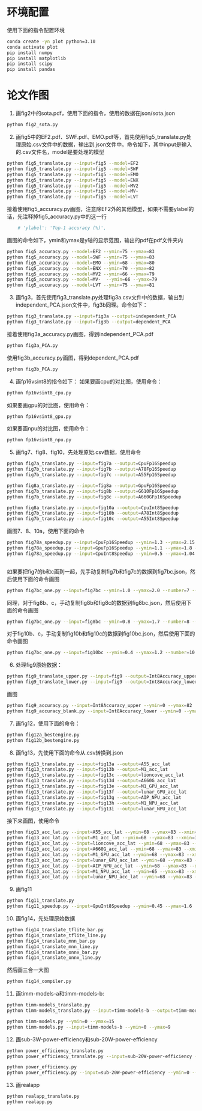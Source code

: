 # 环境配置
使用下面的指令配置环境
```bash
conda create -yn plot python=3.10
conda activate plot
pip install numpy
pip install matplotlib
pip install scipy
pip install pandas
```

# 论文作图
1. 画fig2中的sota.pdf，使用下面的指令，使用的数据在json/sota.json
```bash
python fig2_sota.py
```

2. 画fig5中的EF2.pdf、SWF.pdf、EMO.pdf等，首先使用fig5_translate.py处理原始.csv文件中的数据，输出到.json文件中。命令如下，其中input是输入的.csv文件名，model是要处理的模型
```bash
python fig5_translate.py --input=fig5 --model=EF2
python fig5_translate.py --input=fig5 --model=SWF
python fig5_translate.py --input=fig5 --model=EMO
python fig5_translate.py --input=fig5 --model=ENX 
python fig5_translate.py --input=fig5 --model=MV2
python fig5_translate.py --input=fig5 --model=MV-
python fig5_translate.py --input=fig5 --model=LVT
```
接着使用fig5_accuracy.py画图，注意除EF2外的其他模型，如果不需要ylabel的话，先注释掉fig5_accuracy.py中的这一行
```python
    # 'ylabel': 'Top-1 accuracy (%)',
```
画图的命令如下，ymin和ymax是y轴的显示范围，输出的pdf在pdf文件夹内
```bash
python fig5_accuracy.py --model=EF2 --ymin=75 --ymax=83
python fig5_accuracy.py --model=SWF --ymin=75 --ymax=83
python fig5_accuracy.py --model=EMO --ymin=68 --ymax=80
python fig5_accuracy.py --model=ENX --ymin=70 --ymax=82
python fig5_accuracy.py --model=MV2 --ymin=66 --ymax=79
python fig5_accuracy.py --model=MV-  --ymin=66 --ymax=79
python fig5_accuracy.py --model=LVT --ymin=75 --ymax=81
```

3. 画fig3，首先使用fig3_translate.py处理fig3a.csv文件中的数据，输出到independent_PCA.json文件中，fig3b同理。命令如下：
```bash
python fig3_translate.py --input=fig3a --output=independent_PCA 
python fig3_translate.py --input=fig3b --output=dependent_PCA
```
接着使用fig3a_accuracy.py画图，得到independent_PCA.pdf
```bash
python fig3a_PCA.py
```
使用fig3b_accuracy.py画图，得到dependent_PCA.pdf
```bash
python fig3b_PCA.py
```

4. 画fp16vsint8的指令如下：
如果要画cpu的对比图，使用命令：
```bash
python fp16vsint8_cpu.py
```
如果要画gpu的对比图，使用命令：
```bash
python fp16vsint8_gpu.py
```
如果要画npu的对比图，使用命令：
```bash
python fp16vsint8_npu.py
```

5. 画fig7、fig8、fig10，先处理原始.csv数据，使用命令
```bash
python fig7a_translate.py --input=fig7a --output=CpuFp16Speedup
python fig7b_translate.py --input=fig7b --output=A78Fp16Speedup 
python fig7b_translate.py --input=fig7c --output=A55Fp16Speedup 

python fig8a_translate.py --input=fig8a --output=GpuFp16Speedup
python fig7b_translate.py --input=fig8b --output=G610Fp16Speedup 
python fig7b_translate.py --input=fig8c --output=A660GFp16Speedup 

python fig8a_translate.py --input=fig10a --output=CpuInt8Speedup
python fig7b_translate.py --input=fig10b --output=A78Int8Speedup
python fig7b_translate.py --input=fig10c --output=A55Int8Speedup
```
画图7、8、10a，使用下面的命令
```bash
python fig78a_speedup.py --input=CpuFp16Speedup --ymin=1.3 --ymax=2.15 --fig=fig7a
python fig78a_speedup.py --input=GpuFp16Speedup --ymin=1.1 --ymax=1.8 --fig=fig8a
python fig78a_speedup.py --input=CpuInt8Speedup --ymin=0.5 --ymax=1.04 --fig=fig10a
 
```
如果要把fig7的b和c画到一起，先手动复制fig7b和fig7c的数据到fig7bc.json，然后使用下面的命令画图
```bash
python fig7bc_one.py --input=fig7bc --ymin=1.0 --ymax=2.0 --number=7 --error=1.05
```
同理，对于fig8b、c，手动复制fig8b和fig8c的数据到fig8bc.json，然后使用下面的命令画图
```bash
python fig7bc_one.py --input=fig8bc --ymin=0.8 --ymax=1.7 --number=8 --error=0.845
```
对于fig10b、c，手动复制fig10b和fig10c的数据到fig10bc.json，然后使用下面的命令画图
```bash
python fig7bc_one.py --input=fig10bc --ymin=0.4 --ymax=1.2 --number=10 --error=0.44
```

6. 处理fig9原始数据：
```bash
python fig9_translate_upper.py --input=fig9 --output=Int8Accuracy_upper
python fig9_translate_lower.py --input=fig9 --output=Int8Accuracy_lower
```
画图
```bash
python fig9_accuracy.py --input=Int8Accuracy_upper --ymin=0 --ymax=82 
python fig9_accuracy_blank.py --input=Int8Accuracy_lower --ymin=0 --ymax=82
```

7. 画fig12，使用下面的命令：
```bash
python fig12a_bestengine.py
python fig12b_bestengine.py
```

8. 画fig13，先使用下面的命令从.csv转换到.json
```bash
python fig13_translate.py --input=fig13a --output=A55_acc_lat
python fig13_translate.py --input=fig13b --output=M1_acc_lat
python fig13_translate.py --input=fig13c --output=lioncove_acc_lat
python fig13_translate.py --input=fig13d --output=A660G_acc_lat
python fig13_translate.py --input=fig13e --output=M1_GPU_acc_lat
python fig13_translate.py --input=fig13f --output=lunar_GPU_acc_lat
python fig13_translate.py --input=fig13g --output=AIP_NPU_acc_lat
python fig13_translate.py --input=fig13h --output=M1_NPU_acc_lat
python fig13_translate.py --input=fig13i --output=lunar_NPU_acc_lat
```
接下来画图，使用命令
```bash
python fig13_acc_lat.py --input=A55_acc_lat --ymin=68 --ymax=83 --xmin=30 --xmax=250
python fig13_acc_lat.py --input=M1_acc_lat --ymin=68 --ymax=83 --xmin=3 --xmax=25
python fig13_acc_lat.py --input=lioncove_acc_lat --ymin=68 --ymax=83 --xmin=4 --xmax=32
python fig13_acc_lat.py --input=A660G_acc_lat --ymin=68 --ymax=83 --xmin=4 --xmax=45
python fig13_acc_lat.py --input=M1_GPU_acc_lat --ymin=68 --ymax=83 --xmin=3 --xmax=8
python fig13_acc_lat.py --input=lunar_GPU_acc_lat --ymin=68 --ymax=83 --xmin=0.5 --xmax=3.3
python fig13_acc_lat.py --input=AIP_NPU_acc_lat --ymin=68 --ymax=83 --xmin=3 --xmax=22
python fig13_acc_lat.py --input=M1_NPU_acc_lat --ymin=65 --ymax=83 --xmin=0.4 --xmax=3
python fig13_acc_lat.py --input=lunar_NPU_acc_lat --ymin=68 --ymax=83 --xmin=1 --xmax=9.5
```

9. 画fig11
```bash
python fig11_translate.py 
python fig11_speedup.py --input=GpuInt8Speedup --ymin=0.45 --ymax=1.6
```

10. 画fig14，先处理原始数据
```bash
python fig14_translate_tflite_bar.py
python fig14_translate_tflite_line.py
python fig14_translate_mnn_bar.py
python fig14_translate_mnn_line.py
python fig14_translate_onnx_bar.py
python fig14_translate_onnx_line.py
```
然后画三合一大图
```bash
python fig14_compiler.py
```
11. 画timm-models-a和timm-models-b:
```bash
python timm-models_translate.py
python timm-models_translate.py --input=timm-models-b --output=timm-models-b
```
```bash
python timm-models.py --ymin=0 --ymax=15
python timm-models.py --input=timm-models-b --ymin=0 --ymax=9
```

12. 画sub-3W-power-efficiency和sub-20W-power-efficiency
```bash
python power_efficiency_translate.py
python power_efficiency_translate.py --input=sub-20W-power-efficiency --output=sub-20W-power-efficiency
```
```bash
python power_efficiency.py
python power_efficiency.py --input=sub-20W-power-efficiency --ymin=0 --ymax=20 --twenty=1
```

13. 画realapp
```bash
python realapp_translate.py
python realapp.py 
```